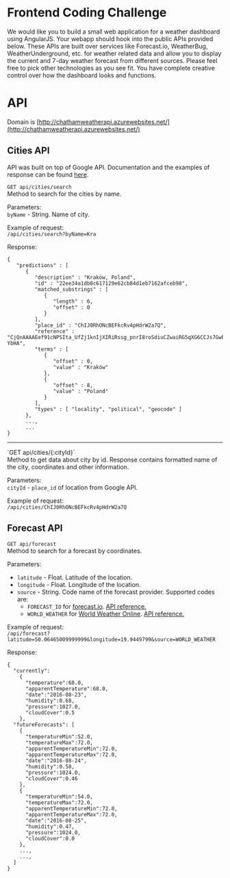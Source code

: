 # Frontend Coding Challenge
We would like you to build a small web application for a weather dashboard using AngularJS. Your webapp should hook into the public APIs provided below. These APIs are built over services like Forecast.io, WeatherBug, WeatherUnderground, etc. for weather related data and allow you to display the current and 7-day weather forecast from different sources. Please feel free to pick other technologies as you see fit. You have complete creative control over how the dashboard looks and functions.

# API
Domain is [http://chathamweatherapi.azurewebsites.net/](http://chathamweatherapi.azurewebsites.net/)
## Cities API
API was built on top of Google API. Documentation and the examples of response can be found [here](https://developers.google.com/places/web-service/autocomplete?hl=en). 

`GET api/cities/search`<br/>
Method to search for the cities by name.

Parameters:<br/>
`byName` -  String. Name of city.

Example of request:<br/>
`/api/cities/search?byName=Kra`

Response:<br/>
```
{
   "predictions" : [
      {
         "description" : "Kraków, Poland",
         "id" : "22ee34a1db0c617129e62cb84d1eb7162afceb98",
         "matched_substrings" : [
            {
               "length" : 6,
               "offset" : 0
            }
         ],
         "place_id" : "ChIJ0RhONcBEFkcRv4pHdrW2a7Q",
         "reference" : "CjQnAAAAEef91cNPSIta_UfZj1knIjXIRiRssg_pnrI8roSdiuCZwaiRG5qXG6CCJs7GwEBhEhCFDsJo9EKQ2rZXgVLmn9uyGhRE5No6a5HxbIpGJt6HBz81v-YbHA",
         "terms" : [
            {
               "offset" : 0,
               "value" : "Kraków"
            },
            {
               "offset" : 8,
               "value" : "Poland"
            }
         ],
         "types" : [ "locality", "political", "geocode" ]
      },
      ...,
      ...
}
```
<hr/>
`GET api/cities/{:cityId}`<br/>
Method to get data about city by id. Response contains formatted name of the city, coordinates and other information.  

Parameters:<br/>
`cityId` - `place_id` of location from Google API.

Example of request:<br/>
`/api/cities/ChIJ0RhONcBEFkcRv4pHdrW2a7Q`

## Forecast API
`GET api/forecast`<br/>
Method to search for a forecast by coordinates.

Parameters:
* `latitude` -  Float. Latitude of the location.
* `longitude` -  Float. Longitude of the location.
* `source` -  String. Code name of the forecast provider. Supported codes are: 
  * `FORECAST_IO` for [forecast.io](forecast.io). [API reference.](https://developer.forecast.io)
  * `WORLD_WEATHER` for [World Weather Online](http://www.worldweatheronline.com). [API reference.](http://developer.worldweatheronline.com/api/)

Example of request:<br/>
`/api/forecast?latitude=50.06465009999999&longitude=19.9449799&source=WORLD_WEATHER`

Response:<br/>
```
{
  "currently":
    {
      "temperature":68.0,
      "apparentTemperature":68.0,
      "date":"2016-08-23",
      "humidity":0.68,
      "pressure":1027.0,
      "cloudCover":0.5
    },
  "futureForecasts": [
    {
      "temperatureMin":52.0,
      "temperatureMax":72.0,
      "apparentTemperatureMin":72.0,
      "apparentTemperatureMax":72.0,
      "date":"2016-08-24",
      "humidity":0.58,
      "pressure":1024.0,
      "cloudCover":0.46
    },
    {
      "temperatureMin":54.0,
      "temperatureMax":72.0,
      "apparentTemperatureMin":72.0,
      "apparentTemperatureMax":72.0,
      "date":"2016-08-25",
      "humidity":0.47,
      "pressure":1024.0,
      "cloudCover":0.0
    },
    ...,
    ...,
  ]
}
```
